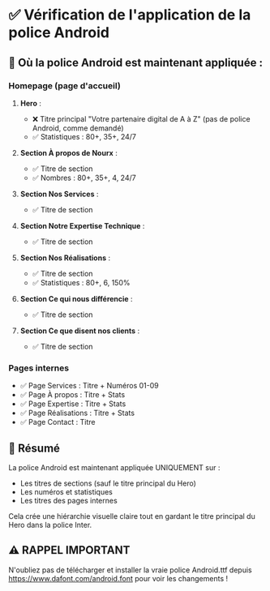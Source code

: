 # ✅ Vérification de l'application de la police Android

## 📍 Où la police Android est maintenant appliquée :

### Homepage (page d'accueil)
1. **Hero** :
   - ❌ Titre principal "Votre partenaire digital de A à Z" (pas de police Android, comme demandé)
   - ✅ Statistiques : 80+, 35+, 24/7

2. **Section À propos de Nourx** :
   - ✅ Titre de section
   - ✅ Nombres : 80+, 35+, 4, 24/7

3. **Section Nos Services** :
   - ✅ Titre de section

4. **Section Notre Expertise Technique** :
   - ✅ Titre de section

5. **Section Nos Réalisations** :
   - ✅ Titre de section
   - ✅ Statistiques : 80+, 6, 150%

6. **Section Ce qui nous différencie** :
   - ✅ Titre de section

7. **Section Ce que disent nos clients** :
   - ✅ Titre de section

### Pages internes
- ✅ Page Services : Titre + Numéros 01-09
- ✅ Page À propos : Titre + Stats
- ✅ Page Expertise : Titre + Stats
- ✅ Page Réalisations : Titre + Stats
- ✅ Page Contact : Titre

## 🎯 Résumé

La police Android est maintenant appliquée UNIQUEMENT sur :
- Les titres de sections (sauf le titre principal du Hero)
- Les numéros et statistiques
- Les titres des pages internes

Cela crée une hiérarchie visuelle claire tout en gardant le titre principal du Hero dans la police Inter.

## ⚠️ RAPPEL IMPORTANT

N'oubliez pas de télécharger et installer la vraie police Android.ttf depuis https://www.dafont.com/android.font pour voir les changements !